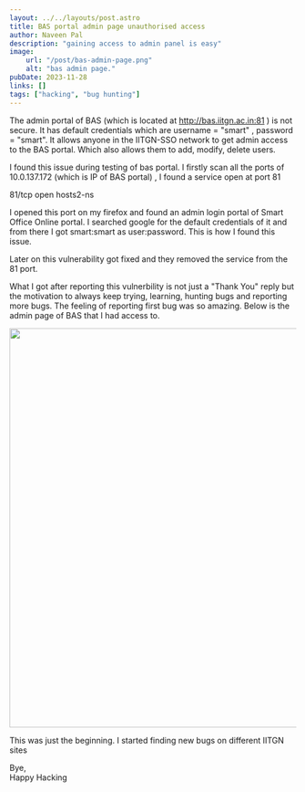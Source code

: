 ```yaml
---
layout: ../../layouts/post.astro
title: BAS portal admin page unauthorised access
author: Naveen Pal
description: "gaining access to admin panel is easy"
image:
    url: "/post/bas-admin-page.png"
    alt: "bas admin page."
pubDate: 2023-11-28
links: []
tags: ["hacking", "bug hunting"]
---
```


<!-- I have hacked the admin page of BAS portal
here are some information -->

The admin portal of BAS (which is located at http://bas.iitgn.ac.in:81 ) is not secure. It has default credentials which are username = "smart" , password = "smart". It allows anyone in the IITGN-SSO network to get admin access to the BAS portal. Which also allows them to add, modify, delete users.

I found this issue during testing of bas portal. I firstly scan all the ports of 10.0.137.172 (which is IP of BAS portal) , I found a service open at port 81

81/tcp   open  hosts2-ns

I opened this port on my firefox and found an admin login portal of Smart Office Online portal. I searched google for the default credentials of it and from there I got smart:smart as user:password. This is how I found this issue.

Later on this vulnerability got fixed and they removed the service from the 81 port.

What I got after reporting this vulnerbility is not just a "Thank You" reply but the motivation to always keep trying, learning, hunting bugs and reporting more bugs. The feeling of reporting first bug was so amazing.
Below is the admin page of BAS that I had access to.

<img src="/post/bas-admin-page.png" width="700"/>

This was just the beginning. I started finding new bugs on different IITGN sites

Bye,<br>
Happy Hacking